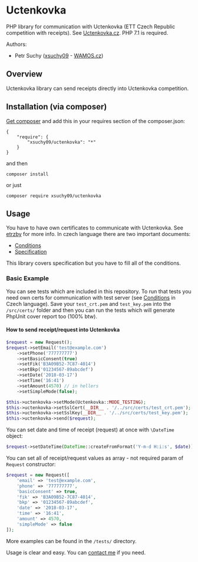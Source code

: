 # Uctenkovka

PHP library for communication with Uctenkovka (ETT Czech Republic competition with receipts). See [Uctenkovka.cz](https://www.uctenkovka.cz/).
PHP 7.1 is required.

Authors:
 - Petr Suchy ([xsuchy09](mailto:suchy@wamos.cz?subject=GitHub%20-%20Uctenkovka) - [WAMOS.cz](https://www.wamos.cz))

## Overview

Uctenkovka library can send receipts directly into Uctenkovka competition.

## Installation (via composer)

[Get composer](http://getcomposer.org/doc/00-intro.md) and add this in your requires section of the composer.json:

```
{
    "require": {
        "xsuchy09/uctenkovka": "*"
    }
}
```

and then

```
composer install
```

or just
```
composer require xsuchy09/uctenkovka
```

## Usage

You have to have own certificates to communicate with Uctenkovka. See [etrzby](https://www.etrzby.cz/) for more info. In czech language there are two important documents:
- [Conditions](http://www.etrzby.cz/assets/cs/prilohy/Uctenkovka-3rd-party-API_podrobnosti-a-podminky-napojeni.pdf)
- [Specification](http://www.etrzby.cz/assets/cs/prilohy/Uctenkovka-3rd-party-API_technicka-specifikace.PDF)

This library covers specification but you have to fill all of the conditions.  

### Basic Example

You can see tests which are included in this repository. To run that tests you need own certs for communication with test server (see [Conditions](http://www.etrzby.cz/assets/cs/prilohy/Uctenkovka-3rd-party-API_podrobnosti-a-podminky-napojeni.pdf) in Czech language). Save your `test_crt.pem` and `test_key.pem` into the `/src/certs/` folder and then you can run the tests which will generate PhpUnit cover report too (100% btw).

#### How to send receipt/request into Uctenkovka

```php
$request = new Request();
$request->setEmail('test@example.com')
	->setPhone('777777777')
	->setBasicConsent(true)
	->setFik('B3A09B52-7C87-4014')
	->setBkp('01234567-89abcdef')
	->setDate('2018-03-17')
	->setTime('16:41')
	->setAmount(4570) // in hellers
	->setSimpleMode(false);

$this->uctenkovka->setMode(Uctenkovka::MODE_TESTING);
$this->uctenkovka->setSslCert(__DIR__ . '/../src/certs/test_crt.pem');
$this->uctenkovka->setSslKey(__DIR__ . '/../src/certs/test_key.pem');
$this->uctenkovka->send($request);
```

You can set date and time of receipt (request) at once with `\DateTime` object:
```php
$request->setDateTime(DateTime::createFromFormat('Y-m-d H:i:s', $date)); // seconds are optional
```

You can set all of receipt/request values as array - not required param of `Request` constructor:
```php
$request = new Request([
    'email' => 'test@example.com',
    'phone' => '777777777',
    'basicConsent' => true,
    'fik' => 'B3A09B52-7C87-4014',
    'bkp' => '01234567-89abcdef',
    'date' => '2018-03-17',
    'time' => '16:41',
    'amount' => 4570,
    'simpleMode' => false
]);
```

More examples can be found in the `/tests/` directory.

Usage is clear and easy. You can [contact me](mailto:suchy@wamos.cz?subject=GitHub%20-%20Uctenkovka) if you need. 
